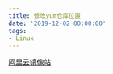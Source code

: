 ```yaml
---
title: 修改yum仓库位置
date: '2019-12-02 00:00:00'
tags:
- Linux
---
```

[阿里云镜像站](https://developer.aliyun.com/mirror)


